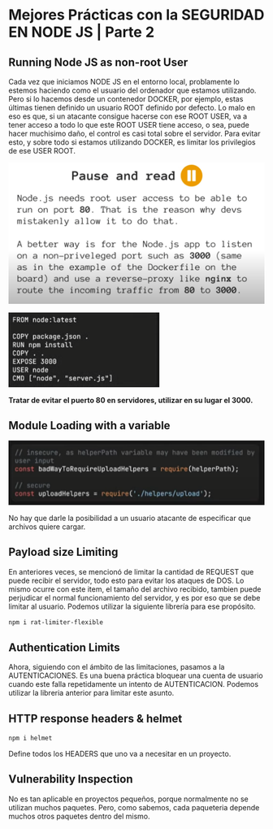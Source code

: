 # Mejores Prácticas con la SEGURIDAD EN NODE JS | Parte 2


## Running Node JS as non-root User

Cada vez que iniciamos NODE JS en el entorno local, problamente lo estemos haciendo como el usuario del ordenador que estamos utilizando. Pero si lo hacemos desde un contenedor DOCKER, por ejemplo, estas últimas tienen definido un usuario ROOT definido por defecto. Lo malo en eso es que, si un atacante consigue hacerse con ese ROOT USER, va a tener acceso a todo lo que este ROOT USER tiene acceso, o sea, puede hacer muchisimo daño, el control es casi total sobre el servidor.
Para evitar esto, y sobre todo si estamos utilizando DOCKER, es limitar los privilegios de ese USER ROOT.

![alt text](image.png)

![alt text](image-1.png)

**Tratar de evitar el puerto 80 en servidores, utilizar en su lugar el 3000.**


## Module Loading with a variable

![alt text](image-2.png)

No hay que darle la posibilidad a un usuario atacante de especificar que archivos quiere cargar.


## Payload size Limiting

En anteriores veces, se mencionó de limitar la cantidad de REQUEST que puede recibir el servidor, todo esto para evitar los ataques de DOS. Lo mismo ocurre con este item, el tamaño del archivo recibido, tambien puede perjudicar el normal funcionamiento del servidor, y es por eso que se debe limitar al usuario. Podemos utilizar la siguiente librería para ese propósito.

```bash
npm i rat-limiter-flexible
```

## Authentication Limits

Ahora, siguiendo con el ámbito de las limitaciones, pasamos a la AUTENTICACIONES. Es una buena práctica bloquear una cuenta de usuario cuando este falla repetidamente un intento de AUTENTICACION. Podemos utilizar la libreria anterior para limitar este asunto. 


## HTTP response headers & helmet

```bash
npm i helmet
```

Define todos los HEADERS que uno va a necesitar en un proyecto.


## Vulnerability Inspection

No es tan aplicable en proyectos pequeños, porque normalmente no se utilizan muchos paquetes. Pero, como sabemos, cada paqueteria depende muchos otros paquetes dentro del mismo.